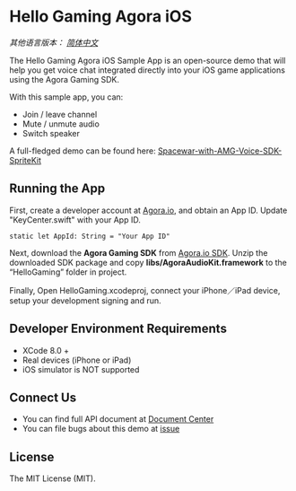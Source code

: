 # Hello Gaming Agora iOS

*其他语言版本： [简体中文](README.zh.md)*

The Hello Gaming Agora iOS Sample App is an open-source demo that will help you get voice chat integrated directly into your iOS game applications using the Agora Gaming SDK.

With this sample app, you can:

- Join / leave channel
- Mute / unmute audio
- Switch speaker

A full-fledged demo can be found here: [Spacewar-with-AMG-Voice-SDK-SpriteKit](https://github.com/AgoraIO/Spacewar-with-AMG-Voice-SDK-SpriteKit)

## Running the App
First, create a developer account at [Agora.io](https://dashboard.agora.io/signin/), and obtain an App ID. Update "KeyCenter.swift" with your App ID.

```
static let AppId: String = "Your App ID"
```

Next, download the **Agora Gaming SDK** from [Agora.io SDK](https://www.agora.io/en/blog/download/). Unzip the downloaded SDK package and copy **libs/AgoraAudioKit.framework** to the “HelloGaming” folder in project.

Finally, Open HelloGaming.xcodeproj, connect your iPhone／iPad device, setup your development signing and run.

## Developer Environment Requirements
* XCode 8.0 +
* Real devices (iPhone or iPad)
* iOS simulator is NOT supported

## Connect Us

- You can find full API document at [Document Center](https://docs.agora.io/en/)
- You can file bugs about this demo at [issue](https://github.com/AgoraIO/Voice-Call-for-Mobile-Gaming/issues)

## License

The MIT License (MIT).
